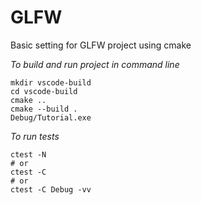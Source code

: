 # GLFW
Basic setting for GLFW project using cmake

_To build and run project in command line_
```shell
mkdir vscode-build
cd vscode-build
cmake ..
cmake --build .
Debug/Tutorial.exe
```
_To run tests_
```shell
ctest -N
# or
ctest -C
# or
ctest -C Debug -vv
```

